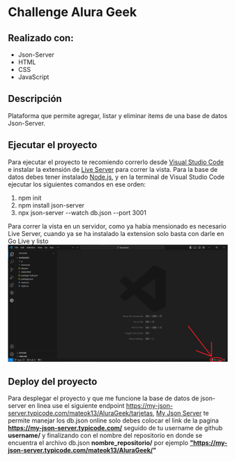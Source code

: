 # Challenge Alura Geek

## Realizado con:
- Json-Server
- HTML
- CSS
- JavaScript

## Descripción
Plataforma que permite agregar, listar y eliminar items de una base de datos Json-Server.

## Ejecutar el proyecto
Para ejecutar el proyecto te recomiendo correrlo desde <a href="https://code.visualstudio.com/" target="_blank">Visual Studio Code</a> e instalar la extensión de <a href="https://marketplace.visualstudio.com/items?itemName=ritwickdey.LiveServer" target="_blank">Live Server</a> para correr la vista. Para la base de datos debes tener instalado <a href="https://nodejs.org/en/download/current" target="_blank">Node.js</a>, y en la terminal de Visual Studio Code ejecutar los siguientes comandos en ese orden:

1. npm init
2. npm install json-server
3. npx json-server --watch db.json --port 3001

Para correr la vista en un servidor, como ya habia mensionado es necesario Live Server, cuando ya se ha instalado la extension solo basta con darle en Go Live y listo
![](resources/imagenREADME1.png)

## Deploy del proyecto
Para desplegar el proyecto y que me funcione la base de datos de json-server en linea use el siguiente endpoint https://my-json-server.typicode.com/mateok13/AluraGeek/tarjetas, <a href="https://my-json-server.typicode.com/" target="_blank">My Json Server</a> te permite manejar los db.json online solo debes colocar el link de la pagina **https://my-json-server.typicode.com/** seguido de tu username de github **username/** y finalizando con el nombre del repositorio en donde se encuentra el archivo db.json **nombre_repositorio/** por ejemplo <a href="https://code.visualstudio.com/" target="_blank">**"https://my-json-server.typicode.com/mateok13/AluraGeek/"**
</a>
